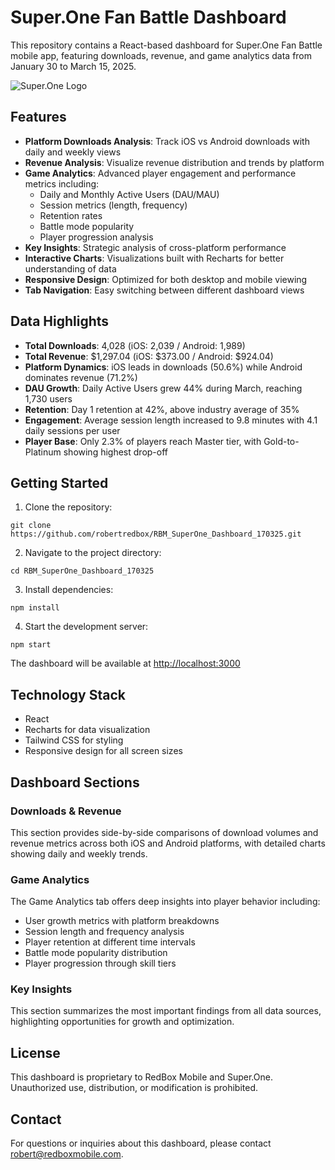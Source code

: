 # Super.One Fan Battle Dashboard

This repository contains a React-based dashboard for Super.One Fan Battle mobile app, featuring downloads, revenue, and game analytics data from January 30 to March 15, 2025.

![Super.One Logo](https://play-lh.googleusercontent.com/oCG2RNsN6BrsrAYfKbg5QIu--yG3BMsr8GhOpN3AoBjxx1o8BtVpn0Sto3g9YQZn19s)

## Features

- **Platform Downloads Analysis**: Track iOS vs Android downloads with daily and weekly views
- **Revenue Analysis**: Visualize revenue distribution and trends by platform
- **Game Analytics**: Advanced player engagement and performance metrics including:
  - Daily and Monthly Active Users (DAU/MAU)
  - Session metrics (length, frequency)
  - Retention rates
  - Battle mode popularity
  - Player progression analysis
- **Key Insights**: Strategic analysis of cross-platform performance
- **Interactive Charts**: Visualizations built with Recharts for better understanding of data
- **Responsive Design**: Optimized for both desktop and mobile viewing
- **Tab Navigation**: Easy switching between different dashboard views

## Data Highlights

- **Total Downloads**: 4,028 (iOS: 2,039 / Android: 1,989)
- **Total Revenue**: $1,297.04 (iOS: $373.00 / Android: $924.04)
- **Platform Dynamics**: iOS leads in downloads (50.6%) while Android dominates revenue (71.2%)
- **DAU Growth**: Daily Active Users grew 44% during March, reaching 1,730 users
- **Retention**: Day 1 retention at 42%, above industry average of 35%
- **Engagement**: Average session length increased to 9.8 minutes with 4.1 daily sessions per user
- **Player Base**: Only 2.3% of players reach Master tier, with Gold-to-Platinum showing highest drop-off

## Getting Started

1. Clone the repository:
```
git clone https://github.com/robertredbox/RBM_SuperOne_Dashboard_170325.git
```

2. Navigate to the project directory:
```
cd RBM_SuperOne_Dashboard_170325
```

3. Install dependencies:
```
npm install
```

4. Start the development server:
```
npm start
```

The dashboard will be available at [http://localhost:3000](http://localhost:3000)

## Technology Stack

- React
- Recharts for data visualization
- Tailwind CSS for styling
- Responsive design for all screen sizes

## Dashboard Sections

### Downloads & Revenue
This section provides side-by-side comparisons of download volumes and revenue metrics across both iOS and Android platforms, with detailed charts showing daily and weekly trends.

### Game Analytics
The Game Analytics tab offers deep insights into player behavior including:
- User growth metrics with platform breakdowns
- Session length and frequency analysis
- Player retention at different time intervals
- Battle mode popularity distribution
- Player progression through skill tiers

### Key Insights
This section summarizes the most important findings from all data sources, highlighting opportunities for growth and optimization.

## License

This dashboard is proprietary to RedBox Mobile and Super.One. Unauthorized use, distribution, or modification is prohibited.

## Contact

For questions or inquiries about this dashboard, please contact robert@redboxmobile.com.
